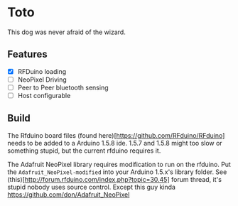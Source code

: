 # Toto
This dog was never afraid of the wizard.

## Features
 - [x] RFDuino loading
 - [ ] NeoPixel Driving
 - [ ] Peer to Peer bluetooth sensing
 - [ ] Host configurable

## Build
  The Rfduino board files (found here)[https://github.com/RFduino/RFduino] needs to be added to a Arduino 1.5.8 ide. 1.5.7 and 1.5.8 might too slow or something stupid, but the current rfduino requires it.

  The Adafruit NeoPixel library requires modification to run on the rfduino. Put the `Adafruit_NeoPixel-modified` into your Arduino 1.5.x's library folder. See (this)[http://forum.rfduino.com/index.php?topic=30.45] forum thread, it's stupid nobody uses source control. Except this guy kinda https://github.com/don/Adafruit_NeoPixel


